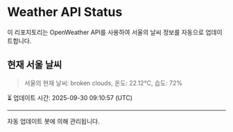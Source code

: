 
# Weather API Status

이 리포지토리는 OpenWeather API를 사용하여 서울의 날씨 정보를 자동으로 업데이트합니다.

## 현재 서울 날씨
> 서울의 현재 날씨: broken clouds, 온도: 22.12°C, 습도: 72%

⏳ 업데이트 시간: 2025-09-30 09:10:57 (UTC)

---
자동 업데이트 봇에 의해 관리됩니다.
